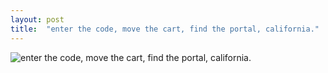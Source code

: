 ```yaml
---
layout: post
title:  "enter the code, move the cart, find the portal, california."
---
```


![enter the code, move the cart, find the portal, california.]({{site.baseurl}}/images/DSCF1796.jpg)
